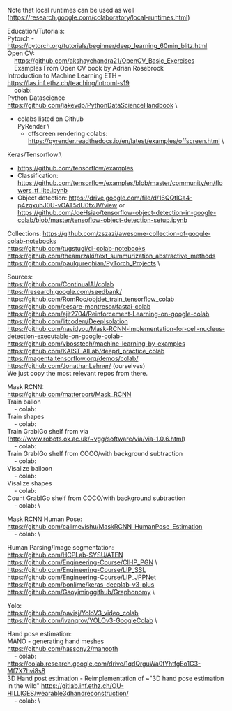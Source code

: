 Note that local runtimes can be used as well (https://research.google.com/colaboratory/local-runtimes.html)

Education/Tutorials: \
  Pytorch - https://pytorch.org/tutorials/beginner/deep_learning_60min_blitz.html \
  Open CV:  \
&nbsp;&nbsp;&nbsp;&nbsp;https://github.com/akshaychandra21/OpenCV_Basic_Exercises \
&nbsp;&nbsp;&nbsp;&nbsp;Examples From Open CV book by Adrian Rosebrock  \
  Introduction to Machine Learning ETH - https://las.inf.ethz.ch/teaching/introml-s19 \
&nbsp;&nbsp;&nbsp;&nbsp;colab: \
Python Datascience https://github.com/jakevdp/PythonDataScienceHandbook \
- colabs listed on Github \
PyRender \
  - offscreen rendering colabs: https://pyrender.readthedocs.io/en/latest/examples/offscreen.html \
  
Keras/Tensorflow:\
- https://github.com/tensorflow/examples
- Classification: https://github.com/tensorflow/examples/blob/master/community/en/flowers_tf_lite.ipynb
- Object detection: https://drive.google.com/file/d/16QQtlCa4-p4zqxuhJ0U-vOAT5dU0txJV/view or https://github.com/JoeHsiao/tensorflow-object-detection-in-google-colab/blob/master/tensoflow-object-detection-setup.ipynb

Collections:
https://github.com/zszazi/awesome-collection-of-google-colab-notebooks \
https://github.com/tugstugi/dl-colab-notebooks  \
https://github.com/theamrzaki/text_summurization_abstractive_methods \
https://github.com/paulgureghian/PyTorch_Projects \

Sources:\
https://github.com/ContinualAI/colab  \
https://research.google.com/seedbank/ \
https://github.com/RomRoc/objdet_train_tensorflow_colab \
https://github.com/cesare-montresor/fastai-colab  \
https://github.com/ajit2704/Reinforcement-Learning-on-google-colab  \
https://github.com/litcoderr/DeepIsolation  \
https://github.com/navidyou/Mask-RCNN-implementation-for-cell-nucleus-detection-executable-on-google-colab- \
https://github.com/vbosstech/machine-learning-by-examples \
https://github.com/KAIST-AILab/deeprl_practice_colab  \
https://magenta.tensorflow.org/demos/colab/ \
https://github.com/JonathanLehner/ (ourselves)  \
We just copy the most relevant repos from there.

Mask RCNN:  \
  https://github.com/matterport/Mask_RCNN \
  Train ballon  \
&nbsp;&nbsp;&nbsp;&nbsp;- colab:  \
  Train shapes  \
&nbsp;&nbsp;&nbsp;&nbsp;- colab:  \
  Train GrabIGo shelf from via (http://www.robots.ox.ac.uk/~vgg/software/via/via-1.0.6.html)  \
&nbsp;&nbsp;&nbsp;&nbsp;- colab:  \
  Train GrabIGo shelf from COCO/with background subtraction \
&nbsp;&nbsp;&nbsp;&nbsp;- colab:  \
  Visalize balloon \
&nbsp;&nbsp;&nbsp;&nbsp;- colab:  \
  Visalize shapes \
&nbsp;&nbsp;&nbsp;&nbsp;- colab:  \
  Count GrabIGo shelf from COCO/with background subtraction \
&nbsp;&nbsp;&nbsp;&nbsp;- colab:  \

Mask RCNN Human Pose: \
  https://github.com/callmevishu/MaskRCNN_HumanPose_Estimation  \
&nbsp;&nbsp;&nbsp;&nbsp;- colab:  \

Human Parsing/Image segmentation:  \
  https://github.com/HCPLab-SYSU/ATEN \
  https://github.com/Engineering-Course/CIHP_PGN \ 
  https://github.com/Engineering-Course/LIP_SSL \
  https://github.com/Engineering-Course/LIP_JPPNet \
  https://github.com/bonlime/keras-deeplab-v3-plus \
  https://github.com/Gaoyiminggithub/Graphonomy \

Yolo: \
https://github.com/pavisj/YoloV3_video_colab \
https://github.com/ivangrov/YOLOv3-GoogleColab  \


Hand pose estimation: \
  MANO - generating hand meshes \
  https://github.com/hassony2/manopth \
&nbsp;&nbsp;&nbsp;&nbsp;- colab: https://colab.research.google.com/drive/1qdQrguWa0tYhtfgEo1G3-Mf7X7hvi8s8  \
  3D Hand post estimation - Reimplementation of ~"3D hand pose estimation in the wild"
  https://gitlab.inf.ethz.ch/OU-HILLIGES/wearable3dhandreconstruction/  \
&nbsp;&nbsp;&nbsp;&nbsp;- colab:  \



